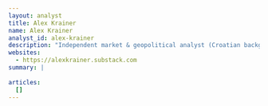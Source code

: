 ```yaml
---
layout: analyst
title: Alex Krainer
name: Alex Krainer
analyst_id: alex-krainer
description: "Independent market & geopolitical analyst (Croatian background); author of The Naked Hedgie Substack, critical of mainstream financial-media narratives."
websites:
  - https://alexkrainer.substack.com
summary: |
  
articles:
  []
---
```


